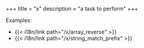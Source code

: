 +++
title = "x"
description = "a task to perform"
+++

Examples:
- {{< i18n/link path="/x/array_reverse" >}}
- {{< i18n/link path="/x/string_match_prefix" >}}
